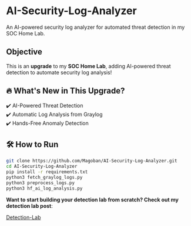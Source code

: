 # AI-Security-Log-Analyzer
An AI-powered security log analyzer for automated threat detection in my SOC Home Lab.
## Objective
This is an **upgrade** to my **SOC Home Lab**, adding AI-powered threat detection to automate security log analysis!

## 🔥 What's New in This Upgrade?
✔️ AI-Powered Threat Detection  
✔️ Automatic Log Analysis from Graylog  
✔️ Hands-Free Anomaly Detection  

## 🛠️ How to Run  
```sh
git clone https://github.com/Magoban/AI-Security-Log-Analyzer.git  
cd AI-Security-Log-Analyzer  
pip install -r requirements.txt  
python3 fetch_graylog_logs.py  
python3 preprocess_logs.py  
python3 hf_ai_log_analysis.py  
```

**Want to start building your detection lab from scratch? Check out my detection lab post**:

[Detection-Lab](https://github.com/Magoban/Detection-Lab)
